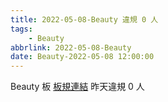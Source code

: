 ```yaml
---
title: 2022-05-08-Beauty 違規 0 人
tags:
    - Beauty
abbrlink: 2022-05-08-Beauty
date: Beauty-2022-05-08 12:00:00
---
```

Beauty 板 [板規連結](https://www.ptt.cc/bbs/Beauty/M.1630069980.A.84B.html)
昨天違規 0 人
